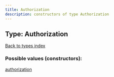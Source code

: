 ```yaml
---
title: Authorization
description: constructors of type Authorization
---
```

## Type: Authorization  
[Back to types index](index.md)



### Possible values (constructors):

[authorization](../constructors/authorization.md)  


